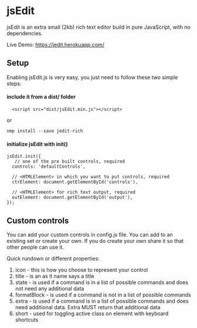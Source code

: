 # jsEdit

jsEdit is an extra small (2kb) rich text editor build in pure JavaScript, with no dependencies.

Live Demo: https://jedit.herokuapp.com/

## Setup

Enabling jsEdit.js is very easy, you just need to follow these two simple steps:

#### include it from a dist/ folder
  ```
    <script src="dist/jsEdit.min.js"></script>
  ```

  or

  ```
  nmp install --save jedit-rich
  ```

#### initialize jsEdit with init()
  ```
  jsEdit.init({
     // one of the pre built controls, required
    controls: 'defaultControls',

    // <HTMLElement> in which you want to put controls, required
    ctrElement: document.getElementById('controls'),

    // <HTMLElement> for rich text output, required
    outElement: document.getElementById('output'),
  });
  ```

## Custom controls

You can add your custom controls in config.js file. You can add to an existing set or create your own. If you do create your own share it so that other people can use it.

Quick rundown or different properties:
  1.  icon - this is how you choose to represent your control
  2.  title - is an as it name says a title
  3.  state - is used if a command is in a list of possible commands and does not need any additional data
  4.  formatBlock - is used if a command is not in a list of possible commands
  5.  extra - is used if a command is in a list of possible commands and does need additional data. Extra MUST return that additional data
  6.  short - used for toggling active class on element with keyboard shortcuts
